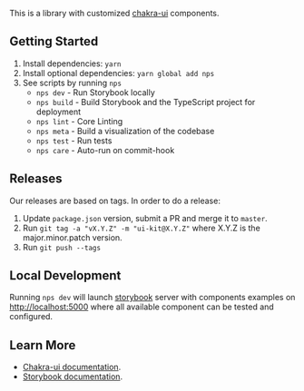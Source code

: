 This is a library with customized [chakra-ui](https://chakra-ui.com/) components.

## Getting Started

1. Install dependencies: `yarn`
2. Install optional dependencies: `yarn global add nps`
3. See scripts by running `nps`
   - `nps dev` - Run Storybook locally
   - `nps build` - Build Storybook and the TypeScript project for deployment
   - `nps lint` - Core Linting
   - `nps meta` - Build a visualization of the codebase
   - `nps test` - Run tests
   - `nps care` - Auto-run on commit-hook

## Releases

Our releases are based on tags. In order to do a release:

1. Update `package.json` version, submit a PR and merge it to `master`.
2. Run `git tag -a "vX.Y.Z" -m "ui-kit@X.Y.Z"` where X.Y.Z is the major.minor.patch version.
3. Run `git push --tags`

## Local Development

Running `nps dev` will launch [storybook](https://storybook.js.org/) server with components examples on [http://localhost:5000](http://localhost:5000)
where all available component can be tested and configured.

## Learn More

- [Chakra-ui documentation](https://chakra-ui.com/guides/first-steps).
- [Storybook documentation](https://storybook.js.org/docs/react/get-started/introduction).


